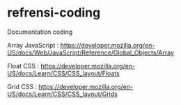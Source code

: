 # refrensi-coding
Documentation coding

Array JavaScript :
https://developer.mozilla.org/en-US/docs/Web/JavaScript/Reference/Global_Objects/Array

Float CSS :
https://developer.mozilla.org/en-US/docs/Learn/CSS/CSS_layout/Floats

Grid CSS :
https://developer.mozilla.org/en-US/docs/Learn/CSS/CSS_layout/Grids


